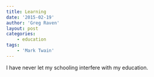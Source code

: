 ```yaml
---
title: Learning
date: '2015-02-19'
author: 'Greg Raven'
layout: post
categories:
    - education
tags:
    - 'Mark Twain'
---
```


I have never let my schooling interfere with my education.